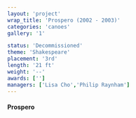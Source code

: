 ```yaml
---
layout: 'project'
wrap_title: 'Prospero (2002 - 2003)'
categories: 'canoes'
gallery: '1'

status: 'Decommissioned'
theme: 'Shakespeare'
placement: '3rd'
length: '21 ft'
weight: '--'
awards: ['']
managers: ['Lisa Cho','Philip Raynham']
---
```

#### Prospero
